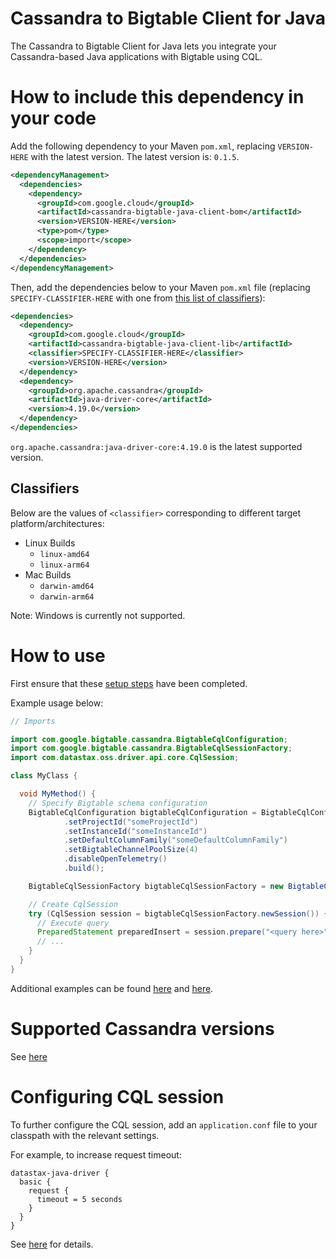 # Cassandra to Bigtable Client for Java

The Cassandra to Bigtable Client for Java lets you integrate your Cassandra-based Java applications with Bigtable using CQL.

# How to include this dependency in your code

Add the following dependency to your Maven `pom.xml`, replacing `VERSION-HERE` with the latest version. The latest version is: `0.1.5`.

```xml
<dependencyManagement>
  <dependencies>
    <dependency>
      <groupId>com.google.cloud</groupId>
      <artifactId>cassandra-bigtable-java-client-bom</artifactId>
      <version>VERSION-HERE</version>
      <type>pom</type>
      <scope>import</scope>
    </dependency>
  </dependencies>
</dependencyManagement>
```

Then, add the dependencies below to your Maven `pom.xml` file (replacing `SPECIFY-CLASSIFIER-HERE` with one from [this list of classifiers](#classifiers)):

```xml
<dependencies>
  <dependency>
    <groupId>com.google.cloud</groupId>
    <artifactId>cassandra-bigtable-java-client-lib</artifactId>
    <classifier>SPECIFY-CLASSIFIER-HERE</classifier>
    <version>VERSION-HERE</version>
  </dependency>
  <dependency>
    <groupId>org.apache.cassandra</groupId>
    <artifactId>java-driver-core</artifactId>
    <version>4.19.0</version>
  </dependency>
</dependencies>
```

`org.apache.cassandra:java-driver-core:4.19.0` is the latest supported version.

## Classifiers

Below are the values of `<classifier>` corresponding to different target platform/architectures:

- Linux Builds
  - `linux-amd64`
  - `linux-arm64`
- Mac Builds
  - `darwin-amd64`
  - `darwin-arm64`

Note: Windows is currently not supported.

# How to use

First ensure that these [setup steps](../../cassandra-bigtable-proxy/README.md##setting-up-bigtable-instance-and-schema-configuration) have been completed.

Example usage below:

```java
// Imports

import com.google.bigtable.cassandra.BigtableCqlConfiguration;
import com.google.bigtable.cassandra.BigtableCqlSessionFactory;
import com.datastax.oss.driver.api.core.CqlSession;

class MyClass {

  void MyMethod() {
    // Specify Bigtable schema configuration
    BigtableCqlConfiguration bigtableCqlConfiguration = BigtableCqlConfiguration.builder()
            .setProjectId("someProjectId")
            .setInstanceId("someInstanceId")
            .setDefaultColumnFamily("someDefaultColumnFamily")
            .setBigtableChannelPoolSize(4)
            .disableOpenTelemetry()
            .build();

    BigtableCqlSessionFactory bigtableCqlSessionFactory = new BigtableCqlSessionFactory(bigtableCqlConfiguration);

    // Create CqlSession
    try (CqlSession session = bigtableCqlSessionFactory.newSession()) {
      // Execute query
      PreparedStatement preparedInsert = session.prepare("<query here>");
      // ...
    }
  }
}
```

Additional examples can be found [here](../example) and [here](./src/test/java/com/google/bigtable/cassandra/integration/SmokeTestIT.java).

# Supported Cassandra versions

See [here](../../cassandra-bigtable-proxy/README.md)

# Configuring CQL session

To further configure the CQL session, add an `application.conf` file to your classpath with the relevant settings.

For example, to increase request timeout:

```properties
datastax-java-driver {
  basic {
    request {
      timeout = 5 seconds
    }
  }
}
```

See [here](https://docs.datastax.com/en/developer/java-driver/latest/manual/core/configuration/index.html) for details.
